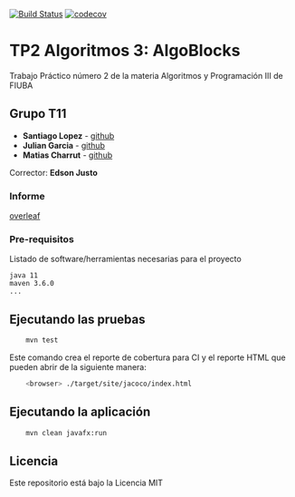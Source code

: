 [![Build Status](https://circleci.com/gh/mati1297/tp2_algoblocks.svg?style=svg)](https://circleci.com/gh/mati1297/tp2_algoblocks) [![codecov](https://codecov.io/gh/mati1297/tp2_algoblocks/branch/master/graph/badge.svg)](https://codecov.io/gh/mati1297/tp2_algoblocks)



# TP2 Algoritmos 3: AlgoBlocks

Trabajo Práctico número 2 de la materia Algoritmos y Programación III de FIUBA

## Grupo T11

* **Santiago Lopez** - [github](https://github.com/Santoi)
* **Julian Garcia** - [github](https://github.com/juligarcia)
* **Matias Charrut** - [github](https://github.com/mati1297)

Corrector: **Edson Justo**

### Informe
[overleaf](https://www.overleaf.com/read/whdthgdpzyyx)

### Pre-requisitos

Listado de software/herramientas necesarias para el proyecto

```
java 11
maven 3.6.0
...
```

## Ejecutando las pruebas

```bash
    mvn test
```

Este comando crea el reporte de cobertura para CI y el reporte HTML que pueden abrir de la siguiente manera:

```bash
    <browser> ./target/site/jacoco/index.html
```

## Ejecutando la aplicación

```bash
    mvn clean javafx:run
```

## Licencia

Este repositorio está bajo la Licencia MIT

